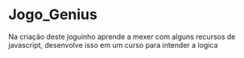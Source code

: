 # Jogo_Genius
Na criação deste joguinho aprende a mexer com alguns recursos de javascript, desenvolve isso em um curso para intender a logica 
